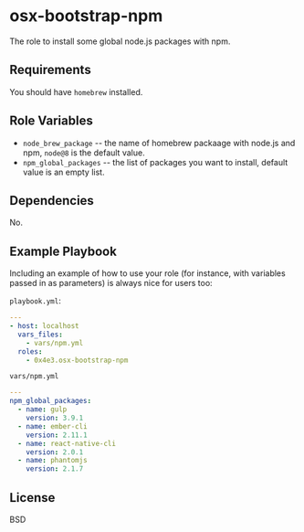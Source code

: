 # osx-bootstrap-npm

The role to install some global node.js packages with npm.

## Requirements

You should have ```homebrew``` installed.

## Role Variables

* ```node_brew_package``` -- the name of homebrew packaage with node.js and npm, ```node@8``` is the default value.
* ```npm_global_packages``` -- the list of packages you want to install, default value is an empty list.

## Dependencies

No.

## Example Playbook

Including an example of how to use your role (for instance, with variables passed in as parameters) is always nice for users too:

```playbook.yml```:
```yml
---
- host: localhost
  vars_files:
    - vars/npm.yml
  roles:
    - 0x4e3.osx-bootstrap-npm
```

```vars/npm.yml```
```yml
---
npm_global_packages:
  - name: gulp
    version: 3.9.1
  - name: ember-cli
    version: 2.11.1
  - name: react-native-cli
    version: 2.0.1
  - name: phantomjs
    version: 2.1.7
```

## License

BSD
